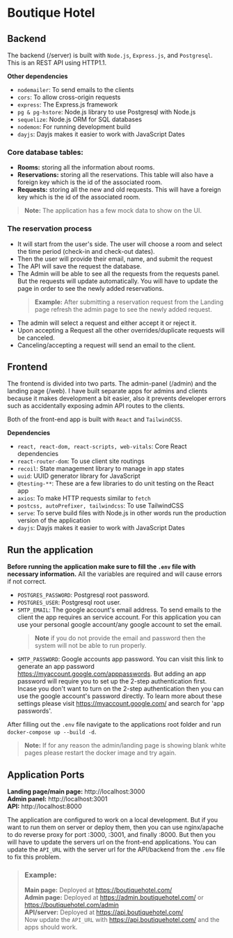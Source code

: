 # Boutique Hotel

## Backend

The backend (/server) is built with `Node.js`, `Express.js`, and `Postgresql`. This is an REST API using HTTP1.1.

**Other dependencies**

- `nodemailer`: To send emails to the clients
- `cors`: To allow cross-origin requests
- `express`: The Express.js framework
- `pg & pg-hstore`: Node.js library to use Postgresql with Node.js
- `sequelize`: Node.js ORM for SQL databases
- `nodemon`: For running development build
- `dayjs`: Dayjs makes it easier to work with JavaScript Dates

### Core database tables:

- **Rooms:** storing all the information about rooms.
- **Reservations:** storing all the reservations. This table will also have a foreign key which is the id of the associated room.
- **Requests:** storing all the new and old requests. This will have a foreign key which is the id of the associated room.

> **Note:** The application has a few mock data to show on the UI.

### The reservation process

- It will start from the user's side. The user will choose a room and select the time period (check-in and check-out dates).
- Then the user will provide their email, name, and submit the request
- The API will save the request the database.
- The Admin will be able to see all the requests from the requests panel. But the requests will update automatically. You will have to update the page in order to see the newly added reservations.
  > **Example:** After submitting a reservation request from the Landing page refresh the admin page to see the newly added request.
- The admin will select a request and either accept it or reject it.
- Upon accepting a Request all the other overrides/duplicate requests will be canceled.
- Canceling/accepting a request will send an email to the client.

## Frontend

The frontend is divided into two parts. The admin-panel (/admin) and the landing page (/web). I have built separate apps for admins and clients because it makes development a bit easier, also it prevents developer errors such as accidentally exposing admin API routes to the clients.

Both of the front-end app is built with `React` and `TailwindCSS`.

**Dependencies**

- `react, react-dom, react-scripts, web-vitals`: Core React dependencies
- `react-router-dom`: To use client site routings
- `recoil`: State management library to manage in app states
- `uuid`: UUID generator library for JavaScript
- `@testing-**`: These are a few libraries to do unit testing on the React app
- `axios`: To make HTTP requests similar to `fetch`
- `postcss, autoPrefixer, tailwindcss`: To use TailwindCSS
- `serve`: To serve build files with Node.js in other words run the production version of the application
- `dayjs`: Dayjs makes it easier to work with JavaScript Dates

## Run the application

**Before running the application make sure to fill the `.env` file with necessary information.** All the variables are required and will cause errors if not correct.

- `POSTGRES_PASSWORD`: Postgresql root password.
- `POSTGRES_USER`: Postgresql root user.
- `SMTP_EMAIL`: The google account's email address. To send emails to the client the app requires an service account. For this application you can use your personal google account/any google account to set the email.
  > **Note** if you do not provide the email and password then the system will not be able to run properly.
- `SMTP_PASSWORD`: Google accounts app password. You can visit this link to generate an app password https://myaccount.google.com/apppasswords. But adding an app password will require you to set up the 2-step authentication first. Incase you don't want to turn on the 2-step authentication then you can use the google account's password directly. To learn more about these settings please visit https://myaccount.google.com/ and search for 'app passwords'.

After filling out the `.env` file navigate to the applications root folder and run `docker-compose up --build -d`.

> **Note:** If for any reason the admin/landing page is showing blank white pages please restart the docker image and try again.

## Application Ports

**Landing page/main page:** http://localhost:3000  
**Admin panel:** http://localhost:3001  
**API:** http://localhost:8000

The application are configured to work on a local development. But if you want to run them on server or deploy them, then you can use nginx/apache to do reverse proxy for port :3000, :3001, and finally :8000. But then you will have to update the servers url on the front-end applications. You can update the `API_URL` with the server url for the API/backend from the `.env` file to fix this problem.

> ### Example:
>
> **Main page:** Deployed at https://boutiquehotel.com/  
> **Admin page:** Deployed at https://admin.boutiquehotel.com/ or https://boutiquehotel.com/admin  
> **API/server:** Deployed at https://api.boutiquehotel.com/  
> Now update the `API_URL` with https://api.boutiquehotel.com/ and the apps should work.
